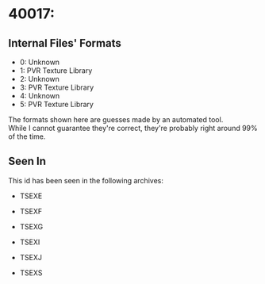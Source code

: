 # 40017: 



## Internal Files' Formats
- 0: Unknown
- 1: PVR Texture Library
- 2: Unknown
- 3: PVR Texture Library
- 4: Unknown
- 5: PVR Texture Library

The formats shown here are guesses made by an automated tool.  
While I cannot guarantee they're correct, they're probably right around 99% of the time.

## Seen In

This id has been seen in the following archives:  

- TSEXE  

- TSEXF  

- TSEXG  

- TSEXI  

- TSEXJ  

- TSEXS  

